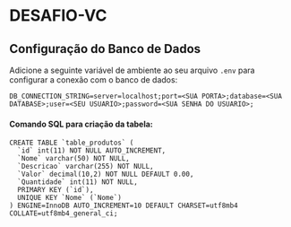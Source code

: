 # **DESAFIO-VC**

## **Configuração do Banco de Dados**

Adicione a seguinte variável de ambiente ao seu arquivo `.env` para configurar a conexão com o banco de dados:

```mysql
DB_CONNECTION_STRING=server=localhost;port=<SUA PORTA>;database=<SUA DATABASE>;user=<SEU USUARIO>;password=<SUA SENHA DO USUARIO>;
```

#### **Comando SQL para criação da tabela:**

```mysql
CREATE TABLE `table_produtos` (
  `id` int(11) NOT NULL AUTO_INCREMENT,
  `Nome` varchar(50) NOT NULL,
  `Descricao` varchar(255) NOT NULL,
  `Valor` decimal(10,2) NOT NULL DEFAULT 0.00,
  `Quantidade` int(11) NOT NULL,
  PRIMARY KEY (`id`),
  UNIQUE KEY `Nome` (`Nome`)
) ENGINE=InnoDB AUTO_INCREMENT=10 DEFAULT CHARSET=utf8mb4 COLLATE=utf8mb4_general_ci;
```
